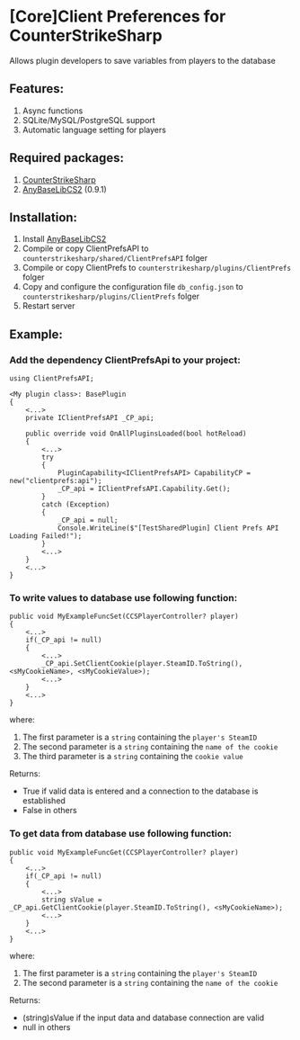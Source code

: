 # [Core]Client Preferences for CounterStrikeSharp
Allows plugin developers to save variables from players to the database

## Features:
1. Async functions
2. SQLite/MySQL/PostgreSQL support
3. Automatic language setting for players

## Required packages:
1. [CounterStrikeSharp](https://github.com/roflmuffin/CounterStrikeSharp/)
2. [AnyBaseLibCS2](https://github.com/NickFox007/AnyBaseLibCS2) (0.9.1)

## Installation:
1. Install [AnyBaseLibCS2](https://github.com/NickFox007/AnyBaseLibCS2)
2. Compile or copy ClientPrefsAPI to `counterstrikesharp/shared/ClientPrefsAPI` folger
3. Compile or copy ClientPrefs to `counterstrikesharp/plugins/ClientPrefs` folger
4. Copy and configure the configuration file `db_config.json` to `counterstrikesharp/plugins/ClientPrefs` folger
5. Restart server

## Example:
### Add the dependency ClientPrefsApi to your project:
```
using ClientPrefsAPI;

<My plugin class>: BasePlugin
{
	<...>
	private IClientPrefsAPI _CP_api;

	public override void OnAllPluginsLoaded(bool hotReload)
	{
		<...>
		try
		{
			PluginCapability<IClientPrefsAPI> CapabilityCP = new("clientprefs:api");
			_CP_api = IClientPrefsAPI.Capability.Get();
		}
		catch (Exception)
		{
			_CP_api = null;
			Console.WriteLine($"[TestSharedPlugin] Client Prefs API Loading Failed!");
		}
		<...>
	}
	<...>
}
```

### To write values to database use following function:
```
public void MyExampleFuncSet(CCSPlayerController? player)
{
	<...>
	if(_CP_api != null)
	{
		<...>
		_CP_api.SetClientCookie(player.SteamID.ToString(), <sMyCookieName>, <sMyCookieValue>);
		<...>
	}
	<...>
}
```
where:
1. The first parameter is a `string` containing the `player's SteamID`
2. The second parameter is a `string` containing the `name of the cookie`
3. The third parameter is a `string` containing the `cookie value`

Returns:
- True if valid data is entered and a connection to the database is established
- False in others

### To get data from database use following function:
```
public void MyExampleFuncGet(CCSPlayerController? player)
{
	<...>
	if(_CP_api != null)
	{
		<...>
		string sValue = _CP_api.GetClientCookie(player.SteamID.ToString(), <sMyCookieName>);
		<...>
	}
	<...>
}
```
where:
1. The first parameter is a `string` containing the `player's SteamID`
2. The second parameter is a `string` containing the `name of the cookie`

Returns:
- (string)sValue if the input data and database connection are valid
- null in others
